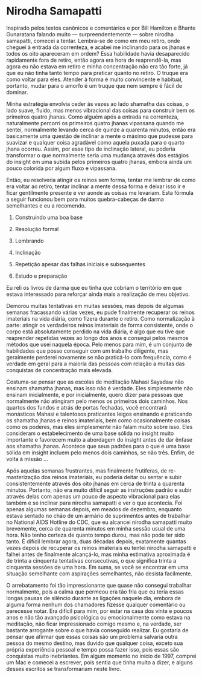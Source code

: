# Nirodha Samapatti

Inspirado pelos textos canônicos e comentários e por Bill Hamilton e Bhante Gunaratana falando muito — surpreendentemente — sobre nirodha samapatti, comecei a tentar. Lembra-se de como em meu retiro, onde cheguei à entrada da correnteza, e acabei me inclinando para os jhanas e todos os oito apareceram em ordem? Essa habilidade havia desaparecido rapidamente fora de retiro, então agora era hora de reaprendê-la, mas agora eu não estava em retiro e minha concentração não era tão forte, já que eu não tinha tanto tempo para praticar quanto no retiro. O truque era como voltar para eles. Atender à forma é muito convincente e habitual, portanto, mudar para o amorfo é um truque que nem sempre é fácil de dominar.

Minha estratégia envolvia ceder às vezes ao lado shamatha das coisas, o lado suave, fluido, mas menos vibracional das coisas para construir bem os primeiros quatro jhanas. Como alguém após a entrada na correnteza, naturalmente percorri os primeiros quatro jhanas vipassana quando me sentei, normalmente levando cerca de quinze a quarenta minutos, então era basicamente uma questão de inclinar a mente o máximo que pudesse para suavizar e qualquer coisa agradável como aquela puxada para o quarto jhana ocorreu. Assim, por esse tipo de inclinação lateral, eu poderia transformar o que normalmente seria uma mudança através dos estágios do insight em uma subida pelos primeiros quatro jhanas, embora ainda um pouco colorida por algum fluxo e vipassana.

Então, eu resolveria atingir os reinos sem forma, tentar me lembrar de como era voltar ao retiro, tentar inclinar a mente dessa forma e deixar isso ir e ficar gentilmente presente e ver aonde as coisas me levariam. Esta fórmula a seguir funcionou bem para muitos quebra-cabeças de darma semelhantes e eu a recomendo.

1. Construindo uma boa base

2. Resolução formal

3. Lembrando

4. Inclinação

5. Repetição apesar das falhas iniciais e subsequentes

6. Estudo e preparação

Eu reli os livros de darma que eu tinha que cobriam o território em que estava interessado para reforçar ainda mais a realização de meu objetivo.

Demorou muitas tentativas em muitas sessões, mas depois de algumas semanas fracassando várias vezes, eu pude finalmente recuperar os reinos imateriais na vida diária, como fizera durante o retiro. Como normalização à parte: atingir os verdadeiros reinos imateriais de forma consistente, onde o corpo está absolutamente perdido na vida diária, é algo que eu tive que reaprender repetidas vezes ao longo dos anos e consegui pelos mesmos métodos que usei naquela época. Pelo menos para mim, é um conjunto de habilidades que posso conseguir com um trabalho diligente, mas geralmente perderei novamente se não praticá-lo com frequência, como é verdade em geral para a maioria das pessoas com relação a muitas das conquistas de concentração mais elevada.

Costuma-se pensar que as escolas de meditação Mahasi Sayadaw não ensinam shamatha jhanas, mas isso não é verdade. Eles simplesmente não ensinam inicialmente, e por inicialmente, quero dizer para pessoas que normalmente não atingiram pelo menos os primeiros dois caminhos. Nos quartos dos fundos e atrás de portas fechadas, você encontrará monásticos Mahasi e talentosos praticantes leigos ensinando e praticando os shamatha jhanas e reinos imateriais, bem como ocasionalmente coisas como os poderes, mas eles simplesmente não falam muito sobre isso. Eles consideram o estabelecimento de uma base sólida no insight muito importante e favorecem muito a abordagem do insight antes de dar ênfase aos shamatha jhanas. Acontece que seus padrões para o que é uma base sólida em insight incluem pelo menos dois caminhos, se não três. Enfim, de volta à missão ...

Após aquelas semanas frustrantes, mas finalmente frutíferas, de re-masterização dos reinos imateriais, eu poderia deitar ou sentar e subir consistentemente através dos oito jhanas em cerca de trinta a quarenta minutos. Portanto, não era muito difícil seguir as instruções padrão e subir através delas com apenas um pouco de aspecto vibracional para elas também e se inclinar para nirodha samapatti e ver o que acontecia. Foi apenas algumas semanas depois, em meados de dezembro, enquanto estava sentado no chão de um armário de suprimentos antes de trabalhar no National AIDS Hotline do CDC, que eu alcancei nirodha samapatti muito brevemente, cerca de quarenta minutos em minha sessão usual de uma hora. Não tenho certeza de quanto tempo durou, mas não pode ter sido tanto. É difícil lembrar agora, duas décadas depois, exatamente quantas vezes depois de recuperar os reinos imateriais eu tentei nirodha samapatti e falhei antes de finalmente alcançá-lo, mas minha estimativa aproximada é de trinta a cinquenta tentativas consecutivas, o que significa trinta a cinquenta sessões de uma hora. Em suma, se você se encontrar em uma situação semelhante com aspirações semelhantes, não desista facilmente.

O arrebatamento foi tão impressionante que quase não consegui trabalhar normalmente, pois a calma que permeou era tão fria que eu teria essas longas pausas de silêncio durante as ligações naquele dia, embora de alguma forma nenhum dos chamadores fizesse qualquer comentário ou parecesse notar. Era difícil para mim, por estar na casa dos vinte e poucos anos e não tão avançado psicológica ou emocionalmente como estava na meditação, não ficar impressionado comigo mesmo e, na verdade, ser bastante arrogante sobre o que havia conseguido realizar. Eu gostaria de pensar que afirmar que essas coisas são um problema salvaria outra pessoa do mesmo destino, mas duvido que qualquer coisa, exceto sua própria experiência pessoal e tempo possa fazer isso, pois essas são conquistas muito inebriantes. Em algum momento no início de 1997, comprei um Mac e comecei a escrever, pois sentia que tinha muito a dizer, e alguns desses escritos se transformariam neste livro.
